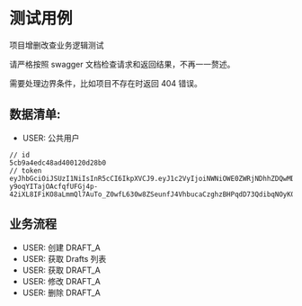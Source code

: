 # 测试用例

项目增删改查业务逻辑测试

请严格按照 swagger 文档检查请求和返回结果，不再一一赘述。

需要处理边界条件，比如项目不存在时返回 404 错误。

## 数据清单:

- USER: 公共用户

```
// id
5cb9a4edc48ad400120d28b0
// token
eyJhbGciOiJSUzI1NiIsInR5cCI6IkpXVCJ9.eyJ1c2VyIjoiNWNiOWE0ZWRjNDhhZDQwMDEyMGQyOGIwIiwiZXhwIjoyNTU3MDM1MjU4LCJucyI6Ii9hZHZlbnR1cmVyIn0.gKb4bRq2RN_gFO03nYDYgjeqTsNdTvmjcnjLbvSfmXVRbX2B0jxl0gaPN31EKfOg1GKkRUxY-y9oqYITajOAcfqfUFGj4p-42iXL8IFiKO8aLmmQl7AuTo_Z0wfL630w8ZSeunfJ4VhbucaCzghzBHPqdD73QdibqNOyK0S8s8E

```

## 业务流程

- USER: 创建 DRAFT_A
- USER: 获取 Drafts 列表
- USER: 获取 DRAFT_A
- USER: 修改 DRAFT_A
- USER: 删除 DRAFT_A
